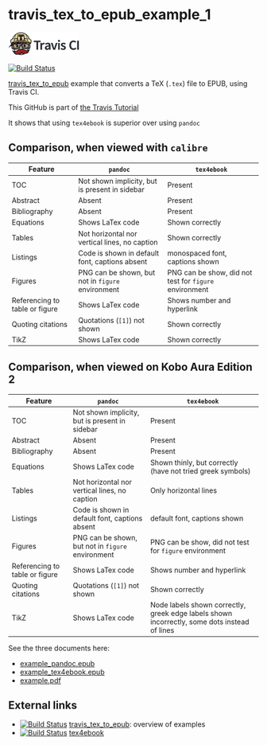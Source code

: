 # travis_tex_to_epub_example_1

[![Travis CI logo](TravisCI.png)](https://travis-ci.org)

[![Build Status](https://travis-ci.org/richelbilderbeek/travis_tex_to_epub_example_1.svg?branch=master)](https://travis-ci.org/richelbilderbeek/travis_tex_to_epub_example_1)

[travis_tex_to_epub](https://github.com/richelbilderbeek/travis_tex_to_epub) example that converts a TeX (`.tex`) file to EPUB, using Travis CI.

This GitHub is part of [the Travis Tutorial](https://github.com/richelbilderbeek/travis_tutorial)

It shows that using `tex4ebook` is superior over using `pandoc`

## Comparison, when viewed with `calibre`

Feature|`pandoc`|`tex4ebook`
---|---|---
TOC|Not shown implicity, but is present in sidebar|Present
Abstract|Absent|Present
Bibliography|Absent|Present
Equations|Shows LaTex code|Shown correctly
Tables|Not horizontal nor vertical lines, no caption|Shown correctly
Listings|Code is shown in default font, captions absent|monospaced font, captions shown
Figures|PNG can be shown, but not in `figure` environment|PNG can be show, did not test for `figure` environment
Referencing to table or figure|Shows LaTex code|Shows number and hyperlink
Quoting citations|Quotations (`[1]`) not shown|Shown correctly
TikZ|Shows LaTex code|Shown correctly

## Comparison, when viewed on Kobo Aura Edition 2

Feature|`pandoc`|`tex4ebook`
---|---|---
TOC|Not shown implicity, but is present in sidebar|Present
Abstract|Absent|Present
Bibliography|Absent|Present
Equations|Shows LaTex code|Shown thinly, but correctly (have not tried greek symbols)
Tables|Not horizontal nor vertical lines, no caption|Only horizontal lines
Listings|Code is shown in default font, captions absent|default font, captions shown
Figures|PNG can be shown, but not in `figure` environment|PNG can be show, did not test for `figure` environment
Referencing to table or figure|Shows LaTex code|Shows number and hyperlink
Quoting citations|Quotations (`[1]`) not shown|Shown correctly
TikZ|Shows LaTex code|Node labels shown correctly, greek edge labels shown incorrectly, some dots instead of lines

See the three documents here:

 * [example_pandoc.epub](example_pandoc.epub)
 * [example_tex4ebook.epub](example_tex4ebook.epub)
 * [example.pdf](example.pdf)

## External links

 * [![Build Status](https://travis-ci.org/richelbilderbeek/travis_tex_to_epub.svg?branch=master)](https://travis-ci.org/richelbilderbeek/travis_tex_to_epub) [travis_tex_to_epub](https://github.com/richelbilderbeek/travis_tex_to_epub): overview of examples
 * [![Build Status](https://travis-ci.org/michal-h21/tex4ebook.svg?branch=master)](https://travis-ci.org/michal-h21/tex4ebook) [tex4ebook](https://github.com/michal-h21/tex4ebook)